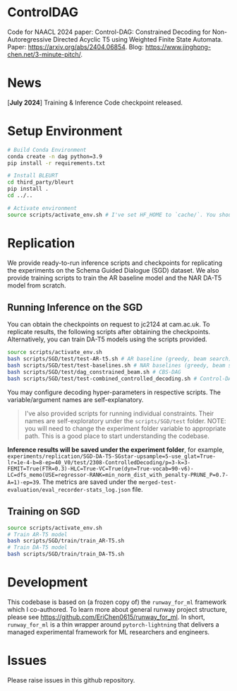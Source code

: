 # ControlDAG
Code for NAACL 2024 paper: Control-DAG: Constrained Decoding for Non-Autoregressive Directed Acyclic T5 using Weighted Finite State Automata. Paper: https://arxiv.org/abs/2404.06854. Blog: https://www.jinghong-chen.net/3-minute-pitch/. 

# News
[**July 2024**] Training & Inference Code checkpoint released.

# Setup Environment

```bash
# Build Conda Environment
conda create -n dag python=3.9
pip install -r requirements.txt

# Install BLEURT
cd third_party/bleurt
pip install .
cd ../..

# Activate environment
source scripts/activate_env.sh # I've set HF_HOME to `cache/`. You should modify if necessary.
```

# Replication

We provide ready-to-run inference scripts and checkpoints for replicating the experiments on the Schema Guided Dialogue (SGD) dataset. We also provide training scripts to train the AR baseline model and the NAR DA-T5 model from scratch.

## Running Inference on the SGD

You can obtain the checkpoints on request to jc2124 at cam.ac.uk. To replicate results, the following scripts after obtaining the checkpoints. Alternatively, you can train DA-T5 models using the scripts provided. 

```bash
source scripts/activate_env.sh
bash scripts/SGD/test/test-AR-t5.sh # AR baseline (greedy, beam search)
bash scripts/SGD/test/test-baselines.sh # NAR baselines (greedy, beam search, WFSA shortest path)
bash scripts/SGD/test/dag_constrained_beam.sh # CBS-DAG
bash scripts/SGD/test/test-combined_controlled_decoding.sh # Control-DAG with lexical, vocabulary, and length constraints.
```
You may configure decoding hyper-parameters in respective scripts. The variable/argument names are self-explanatory.

> I've also provided scripts for running individual constraints. Their names are self-exploratory under the `scripts/SGD/test` folder. NOTE: you will need to change the experiment folder variable to appropriate path. This is a good place to start understanding the codebase.

**Inference results will be saved under the experiment folder**, for example, `experiments/replication/SGD-DA-T5-SGstar-upsample=5-use_glat=True-lr=1e-4-b=8-ep=40_V0/test/2308-ControlledDecoding/p=3-k=3-FEMIT=True(FTR=0.3)-HLC=True-VC=True(dyn=True-vocab=90-v6)-LC=dfs_memo(USE=regressor-RANK=min_norm_dist_with_penalty-PRUNE_P=0.7-A=1)-ep=39`. The metrics are saved under the `merged-test-evaluation/eval_recorder-stats_log.json` file.

## Training on SGD

```bash
source scripts/activate_env.sh
# Train AR-T5 model
bash scripts/SGD/train/train_AR-T5.sh
# Train DA-T5 model
bash scripts/SGD/train/train_DA-T5.sh
```

# Development

This codebase is based on (a frozen copy of) the `runway_for_ml` framework which I co-authored. To learn more about general runway project structure, please see https://github.com/EriChen0615/runway_for_ml. In short, `runway_for_ml` is a thin wrapper around `pytorch-lightning` that delivers a managed experimental framework for ML researchers and engineers. 

# Issues

Please raise issues in this github repository.
